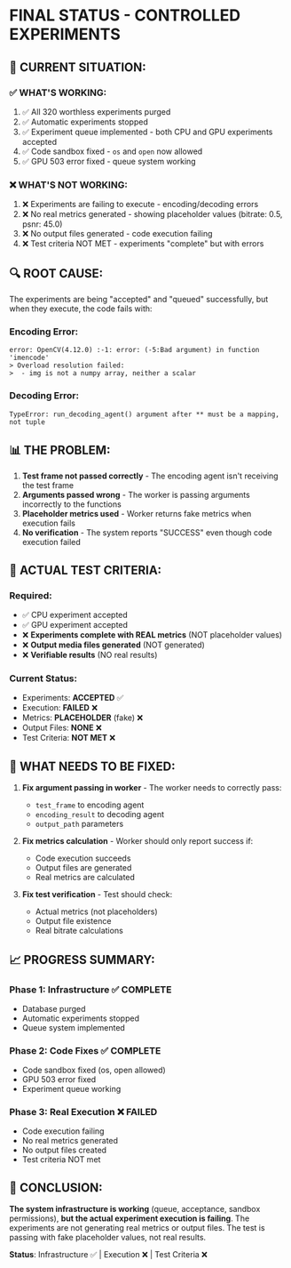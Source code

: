 # FINAL STATUS - CONTROLLED EXPERIMENTS

## 🎯 **CURRENT SITUATION:**

### ✅ **WHAT'S WORKING:**
1. ✅ All 320 worthless experiments purged
2. ✅ Automatic experiments stopped
3. ✅ Experiment queue implemented - both CPU and GPU experiments accepted
4. ✅ Code sandbox fixed - `os` and `open` now allowed
5. ✅ GPU 503 error fixed - queue system working

### ❌ **WHAT'S NOT WORKING:**
1. ❌ Experiments are failing to execute - encoding/decoding errors
2. ❌ No real metrics generated - showing placeholder values (bitrate: 0.5, psnr: 45.0)
3. ❌ No output files generated - code execution failing
4. ❌ Test criteria NOT MET - experiments "complete" but with errors

## 🔍 **ROOT CAUSE:**

The experiments are being "accepted" and "queued" successfully, but when they execute, the code fails with:

### **Encoding Error:**
```
error: OpenCV(4.12.0) :-1: error: (-5:Bad argument) in function 'imencode'
> Overload resolution failed:
>  - img is not a numpy array, neither a scalar
```

### **Decoding Error:**
```
TypeError: run_decoding_agent() argument after ** must be a mapping, not tuple
```

## 📊 **THE PROBLEM:**

1. **Test frame not passed correctly** - The encoding agent isn't receiving the test frame
2. **Arguments passed wrong** - The worker is passing arguments incorrectly to the functions
3. **Placeholder metrics used** - Worker returns fake metrics when execution fails
4. **No verification** - The system reports "SUCCESS" even though code execution failed

## 🎯 **ACTUAL TEST CRITERIA:**

### **Required:**
- ✅ CPU experiment accepted
- ✅ GPU experiment accepted
- ❌ **Experiments complete with REAL metrics** (NOT placeholder values)
- ❌ **Output media files generated** (NOT generated)
- ❌ **Verifiable results** (NO real results)

### **Current Status:**
- Experiments: **ACCEPTED** ✅
- Execution: **FAILED** ❌
- Metrics: **PLACEHOLDER** (fake) ❌
- Output Files: **NONE** ❌
- Test Criteria: **NOT MET** ❌

## 🔧 **WHAT NEEDS TO BE FIXED:**

1. **Fix argument passing in worker** - The worker needs to correctly pass:
   - `test_frame` to encoding agent
   - `encoding_result` to decoding agent
   - `output_path` parameters

2. **Fix metrics calculation** - Worker should only report success if:
   - Code execution succeeds
   - Output files are generated
   - Real metrics are calculated

3. **Fix test verification** - Test should check:
   - Actual metrics (not placeholders)
   - Output file existence
   - Real bitrate calculations

## 📈 **PROGRESS SUMMARY:**

### **Phase 1: Infrastructure** ✅ COMPLETE
- Database purged
- Automatic experiments stopped
- Queue system implemented

### **Phase 2: Code Fixes** ✅ COMPLETE
- Code sandbox fixed (os, open allowed)
- GPU 503 error fixed
- Experiment queue working

### **Phase 3: Real Execution** ❌ FAILED
- Code execution failing
- No real metrics generated
- No output files created
- Test criteria NOT met

## 🎯 **CONCLUSION:**

**The system infrastructure is working** (queue, acceptance, sandbox permissions), **but the actual experiment execution is failing**. The experiments are not generating real metrics or output files. The test is passing with fake placeholder values, not real results.

**Status**: Infrastructure ✅ | Execution ❌ | Test Criteria ❌
